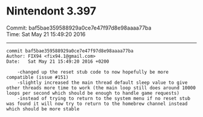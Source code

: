 # Nintendont 3.397
Commit: baf5bae359588929a0ce7e47f97d8e98aaaa77ba  
Time: Sat May 21 15:49:20 2016   

-----

```
commit baf5bae359588929a0ce7e47f97d8e98aaaa77ba
Author: FIX94 <fix94.1@gmail.com>
Date:   Sat May 21 15:49:20 2016 +0200

    -changed up the reset stub code to now hopefully be more compatible (issue #151)
    -slightly increased the main thread default sleep value to give other threads more time to work (the main loop still does around 10000 loops per second which should be enough to handle game requests)
    -instead of trying to return to the system menu if no reset stub was found it will now try to return to the homebrew channel instead which should be more stable
```
